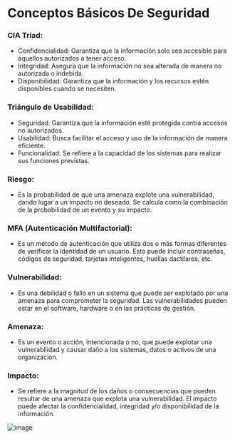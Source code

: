 # Conceptos Básicos De Seguridad

### CIA Triad:
* Confidencialidad: Garantiza que la información solo sea accesible para aquellos autorizados a tener acceso.
* Integridad: Asegura que la información no sea alterada de manera no autorizada o indebida.
* Disponibilidad: Garantiza que la información y los recursos estén disponibles cuando se necesiten.

### Triángulo de Usabilidad:
* Seguridad: Garantiza que la información esté protegida contra accesos no autorizados.
* Usabilidad: Busca facilitar el acceso y uso de la información de manera eficiente.
* Funcionalidad: Se refiere a la capacidad de los sistemas para realizar sus funciones previstas.

### Riesgo:
* Es la probabilidad de que una amenaza explote una vulnerabilidad, dando lugar a un impacto no deseado. Se calcula como la combinación de la probabilidad de un evento y su impacto.

### MFA (Autenticación Multifactorial):
* Es un método de autenticación que utiliza dos o más formas diferentes de verificar la identidad de un usuario. Esto puede incluir contraseñas, códigos de seguridad, tarjetas inteligentes, huellas dactilares, etc.

### Vulnerabilidad:
* Es una debilidad o fallo en un sistema que puede ser explotado por una amenaza para comprometer la seguridad. Las vulnerabilidades pueden estar en el software, hardware o en las prácticas de gestión.

### Amenaza:
* Es un evento o acción, intencionada o no, que puede explotar una vulnerabilidad y causar daño a los sistemas, datos o activos de una organización.

### Impacto:
* Se refiere a la magnitud de los daños o consecuencias que pueden resultar de una amenaza que explota una vulnerabilidad. El impacto puede afectar la confidencialidad, integridad y/o disponibilidad de la información.

![image](https://github.com/AxelAlvarez-777/EvidenciasAxelAlvarez/assets/79062836/505a544d-ab96-4453-b26e-9ea43dc41350)
